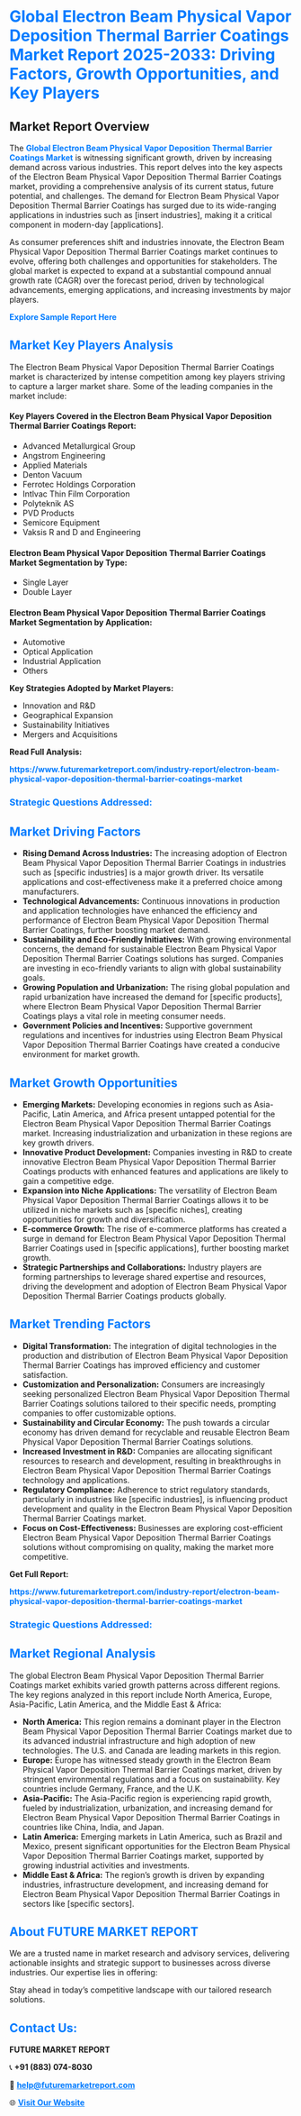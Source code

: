 <h1 style="color: #007BFF;">Global Electron Beam Physical Vapor Deposition Thermal Barrier Coatings Market Report 2025-2033: Driving Factors, Growth Opportunities, and Key Players</h1>

<section id="overview">
<h2>Market Report Overview</h2>
<p>The <a href="https://www.futuremarketreport.com/industry-report/electron-beam-physical-vapor-deposition-thermal-barrier-coatings-market" style="color: #007BFF; text-decoration: none;"><strong>Global Electron Beam Physical Vapor Deposition Thermal Barrier Coatings Market</strong></a> is witnessing significant growth, driven by increasing demand across various industries. This report delves into the key aspects of the Electron Beam Physical Vapor Deposition Thermal Barrier Coatings market, providing a comprehensive analysis of its current status, future potential, and challenges. The demand for Electron Beam Physical Vapor Deposition Thermal Barrier Coatings has surged due to its wide-ranging applications in industries such as [insert industries], making it a critical component in modern-day [applications].</p>
<p>As consumer preferences shift and industries innovate, the Electron Beam Physical Vapor Deposition Thermal Barrier Coatings market continues to evolve, offering both challenges and opportunities for stakeholders. The global market is expected to expand at a substantial compound annual growth rate (CAGR) over the forecast period, driven by technological advancements, emerging applications, and increasing investments by major players.</p>
</section>

<section id="overview">
<p><a href="https://www.futuremarketreport.com/request-sample/reportId=45523" style="color: #007BFF; text-decoration: none;"><strong>Explore Sample Report Here</strong></a></p>
</section>

<section id="key-players">
<h2 style="color: #007BFF;">Market Key Players Analysis</h2>
<p>The Electron Beam Physical Vapor Deposition Thermal Barrier Coatings market is characterized by intense competition among key players striving to capture a larger market share. Some of the leading companies in the market include:</p>
<h4>Key Players Covered in the Electron Beam Physical Vapor Deposition Thermal Barrier Coatings Report:</h4>
<ul><li>Advanced Metallurgical Group</li><li>Angstrom Engineering</li><li>Applied Materials</li><li>Denton Vacuum</li><li>Ferrotec Holdings Corporation</li><li>Intlvac Thin Film Corporation</li><li>Polyteknik AS</li><li>PVD Products</li><li>Semicore Equipment</li><li>Vaksis R and D and Engineering</li></ul>
<h4>Electron Beam Physical Vapor Deposition Thermal Barrier Coatings Market Segmentation by Type:</h4>
<ul><li>Single Layer</li><li>Double Layer</li></ul>

<h4>Electron Beam Physical Vapor Deposition Thermal Barrier Coatings Market Segmentation by Application:</h4>
<ul><li>Automotive</li><li>Optical Application</li><li>Industrial Application</li><li>Others</li></ul>
<p><strong>Key Strategies Adopted by Market Players:</strong></p>
<ul>
<li>Innovation and R&D</li>
<li>Geographical Expansion</li>
<li>Sustainability Initiatives</li>
<li>Mergers and Acquisitions</li>
</ul>
</section>

<section>
<p><strong>Read Full Analysis: </strong></p><a href="https://www.futuremarketreport.com/industry-report/electron-beam-physical-vapor-deposition-thermal-barrier-coatings-market" style="color: #007BFF; text-decoration: none;"><strong>https://www.futuremarketreport.com/industry-report/electron-beam-physical-vapor-deposition-thermal-barrier-coatings-market</strong></a>
<h3 style="color: #007BFF;">Strategic Questions Addressed:</h3>
</section>

<section id="driving-factors">
<h2 style="color: #007BFF;">Market Driving Factors</h2>
<ul>
<li><strong>Rising Demand Across Industries:</strong> The increasing adoption of Electron Beam Physical Vapor Deposition Thermal Barrier Coatings in industries such as [specific industries] is a major growth driver. Its versatile applications and cost-effectiveness make it a preferred choice among manufacturers.</li>
<li><strong>Technological Advancements:</strong> Continuous innovations in production and application technologies have enhanced the efficiency and performance of Electron Beam Physical Vapor Deposition Thermal Barrier Coatings, further boosting market demand.</li>
<li><strong>Sustainability and Eco-Friendly Initiatives:</strong> With growing environmental concerns, the demand for sustainable Electron Beam Physical Vapor Deposition Thermal Barrier Coatings solutions has surged. Companies are investing in eco-friendly variants to align with global sustainability goals.</li>
<li><strong>Growing Population and Urbanization:</strong> The rising global population and rapid urbanization have increased the demand for [specific products], where Electron Beam Physical Vapor Deposition Thermal Barrier Coatings plays a vital role in meeting consumer needs.</li>
<li><strong>Government Policies and Incentives:</strong> Supportive government regulations and incentives for industries using Electron Beam Physical Vapor Deposition Thermal Barrier Coatings have created a conducive environment for market growth.</li>
</ul>
</section>

<section id="growth-opportunities">
<h2 style="color: #007BFF;">Market Growth Opportunities</h2>
<ul>
<li><strong>Emerging Markets:</strong> Developing economies in regions such as Asia-Pacific, Latin America, and Africa present untapped potential for the Electron Beam Physical Vapor Deposition Thermal Barrier Coatings market. Increasing industrialization and urbanization in these regions are key growth drivers.</li>
<li><strong>Innovative Product Development:</strong> Companies investing in R&D to create innovative Electron Beam Physical Vapor Deposition Thermal Barrier Coatings products with enhanced features and applications are likely to gain a competitive edge.</li>
<li><strong>Expansion into Niche Applications:</strong> The versatility of Electron Beam Physical Vapor Deposition Thermal Barrier Coatings allows it to be utilized in niche markets such as [specific niches], creating opportunities for growth and diversification.</li>
<li><strong>E-commerce Growth:</strong> The rise of e-commerce platforms has created a surge in demand for Electron Beam Physical Vapor Deposition Thermal Barrier Coatings used in [specific applications], further boosting market growth.</li>
<li><strong>Strategic Partnerships and Collaborations:</strong> Industry players are forming partnerships to leverage shared expertise and resources, driving the development and adoption of Electron Beam Physical Vapor Deposition Thermal Barrier Coatings products globally.</li>
</ul>
</section>

<section id="trending-factors">
<h2 style="color: #007BFF;">Market Trending Factors</h2>
<ul>
<li><strong>Digital Transformation:</strong> The integration of digital technologies in the production and distribution of Electron Beam Physical Vapor Deposition Thermal Barrier Coatings has improved efficiency and customer satisfaction.</li>
<li><strong>Customization and Personalization:</strong> Consumers are increasingly seeking personalized Electron Beam Physical Vapor Deposition Thermal Barrier Coatings solutions tailored to their specific needs, prompting companies to offer customizable options.</li>
<li><strong>Sustainability and Circular Economy:</strong> The push towards a circular economy has driven demand for recyclable and reusable Electron Beam Physical Vapor Deposition Thermal Barrier Coatings solutions.</li>
<li><strong>Increased Investment in R&D:</strong> Companies are allocating significant resources to research and development, resulting in breakthroughs in Electron Beam Physical Vapor Deposition Thermal Barrier Coatings technology and applications.</li>
<li><strong>Regulatory Compliance:</strong> Adherence to strict regulatory standards, particularly in industries like [specific industries], is influencing product development and quality in the Electron Beam Physical Vapor Deposition Thermal Barrier Coatings market.</li>
<li><strong>Focus on Cost-Effectiveness:</strong> Businesses are exploring cost-efficient Electron Beam Physical Vapor Deposition Thermal Barrier Coatings solutions without compromising on quality, making the market more competitive.</li>
</ul>
</section>

<section>
<p><strong>Get Full Report: </strong></p><a href="https://www.futuremarketreport.com/industry-report/electron-beam-physical-vapor-deposition-thermal-barrier-coatings-market" style="color: #007BFF; text-decoration: none;"><strong>https://www.futuremarketreport.com/industry-report/electron-beam-physical-vapor-deposition-thermal-barrier-coatings-market</strong></a>
<h3 style="color: #007BFF;">Strategic Questions Addressed:</h3>
</section>


<section id="regional-analysis">
<h2 style="color: #007BFF;">Market Regional Analysis</h2>
<p>The global Electron Beam Physical Vapor Deposition Thermal Barrier Coatings market exhibits varied growth patterns across different regions. The key regions analyzed in this report include North America, Europe, Asia-Pacific, Latin America, and the Middle East & Africa:</p>
<ul>
<li><strong>North America:</strong> This region remains a dominant player in the Electron Beam Physical Vapor Deposition Thermal Barrier Coatings market due to its advanced industrial infrastructure and high adoption of new technologies. The U.S. and Canada are leading markets in this region.</li>
<li><strong>Europe:</strong> Europe has witnessed steady growth in the Electron Beam Physical Vapor Deposition Thermal Barrier Coatings market, driven by stringent environmental regulations and a focus on sustainability. Key countries include Germany, France, and the U.K.</li>
<li><strong>Asia-Pacific:</strong> The Asia-Pacific region is experiencing rapid growth, fueled by industrialization, urbanization, and increasing demand for Electron Beam Physical Vapor Deposition Thermal Barrier Coatings in countries like China, India, and Japan.</li>
<li><strong>Latin America:</strong> Emerging markets in Latin America, such as Brazil and Mexico, present significant opportunities for the Electron Beam Physical Vapor Deposition Thermal Barrier Coatings market, supported by growing industrial activities and investments.</li>
<li><strong>Middle East & Africa:</strong> The region’s growth is driven by expanding industries, infrastructure development, and increasing demand for Electron Beam Physical Vapor Deposition Thermal Barrier Coatings in sectors like [specific sectors].</li>
</ul>
</section>

<footer>
<h2 style="color: #007BFF;">About FUTURE MARKET REPORT</h2>
<p>We are a trusted name in market research and advisory services, delivering actionable insights and strategic support to businesses across diverse industries. Our expertise lies in offering:</p>

<p>Stay ahead in today’s competitive landscape with our tailored research solutions.</p>

<h2 style="color: #007BFF;">Contact Us:</h2>
<p><strong>FUTURE MARKET REPORT</strong></p>
<p>📞 <strong>+91 (883) 074-8030</strong></p>
<p>📧 <strong><a href="mailto:help@futuremarketreport.com" style="color: #007BFF;">help@futuremarketreport.com</a></strong></p>
<p>🌐 <strong><a href="https://www.futuremarketreport.com/" style="color: #007BFF;">Visit Our Website</a></strong></p>
</footer>